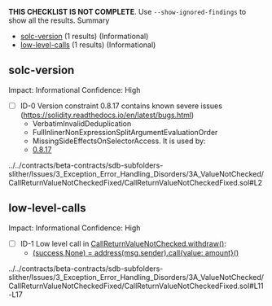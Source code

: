 **THIS CHECKLIST IS NOT COMPLETE**. Use `--show-ignored-findings` to show all the results.
Summary
 - [solc-version](#solc-version) (1 results) (Informational)
 - [low-level-calls](#low-level-calls) (1 results) (Informational)
## solc-version
Impact: Informational
Confidence: High
 - [ ] ID-0
Version constraint 0.8.17 contains known severe issues (https://solidity.readthedocs.io/en/latest/bugs.html)
	- VerbatimInvalidDeduplication
	- FullInlinerNonExpressionSplitArgumentEvaluationOrder
	- MissingSideEffectsOnSelectorAccess.
It is used by:
	- [0.8.17](../../contracts/beta-contracts/sdb-subfolders-slither/Issues/3_Exception_Error_Handling_Disorders/3A_ValueNotChecked/CallReturnValueNotCheckedFixed/CallReturnValueNotCheckedFixed.sol#L2)

../../contracts/beta-contracts/sdb-subfolders-slither/Issues/3_Exception_Error_Handling_Disorders/3A_ValueNotChecked/CallReturnValueNotCheckedFixed/CallReturnValueNotCheckedFixed.sol#L2


## low-level-calls
Impact: Informational
Confidence: High
 - [ ] ID-1
Low level call in [CallReturnValueNotChecked.withdraw()](../../contracts/beta-contracts/sdb-subfolders-slither/Issues/3_Exception_Error_Handling_Disorders/3A_ValueNotChecked/CallReturnValueNotCheckedFixed/CallReturnValueNotCheckedFixed.sol#L11-L17):
	- [(success,None) = address(msg.sender).call{value: amount}()](../../contracts/beta-contracts/sdb-subfolders-slither/Issues/3_Exception_Error_Handling_Disorders/3A_ValueNotChecked/CallReturnValueNotCheckedFixed/CallReturnValueNotCheckedFixed.sol#L13)

../../contracts/beta-contracts/sdb-subfolders-slither/Issues/3_Exception_Error_Handling_Disorders/3A_ValueNotChecked/CallReturnValueNotCheckedFixed/CallReturnValueNotCheckedFixed.sol#L11-L17


